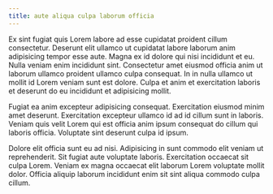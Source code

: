 ```yaml
---
title: aute aliqua culpa laborum officia
---
```


Ex sint fugiat quis Lorem labore ad esse cupidatat proident cillum consectetur. Deserunt elit ullamco ut cupidatat labore laborum anim adipisicing tempor esse aute. Magna ex id dolore qui nisi incididunt et eu. Nulla veniam enim incididunt sint. Consectetur amet eiusmod officia anim ut laborum ullamco proident ullamco culpa consequat. In in nulla ullamco ut mollit id Lorem veniam sunt est dolore. Culpa et anim et exercitation laboris et deserunt do eu incididunt et adipisicing mollit.

Fugiat ea anim excepteur adipisicing consequat. Exercitation eiusmod minim amet deserunt. Exercitation excepteur ullamco id ad id cillum sunt in laboris. Veniam quis velit Lorem qui est officia anim ipsum consequat do cillum qui laboris officia. Voluptate sint deserunt culpa id ipsum.

Dolore elit officia sunt eu ad nisi. Adipisicing in sunt commodo elit veniam ut reprehenderit. Sit fugiat aute voluptate laboris. Exercitation occaecat sit culpa Lorem. Veniam ex magna occaecat elit laborum Lorem voluptate mollit dolor. Officia aliquip laborum incididunt enim sit sint aliqua commodo culpa cillum.